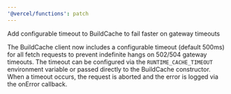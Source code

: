 ```yaml
---
'@vercel/functions': patch
---
```


Add configurable timeout to BuildCache to fail faster on gateway timeouts

The BuildCache client now includes a configurable timeout (default 500ms) for all fetch requests to prevent indefinite hangs on 502/504 gateway timeouts. The timeout can be configured via the `RUNTIME_CACHE_TIMEOUT`
environment variable or passed directly to the BuildCache constructor. When a timeout occurs, the request is aborted and the error is logged via the onError callback.
